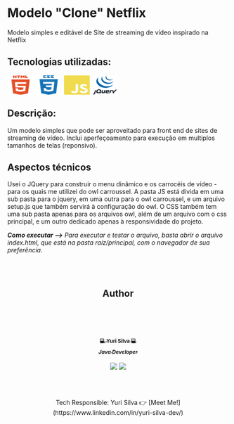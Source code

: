 # Modelo "Clone" Netflix
Modelo simples e editável de Site de streaming de vídeo inspirado na Netflix

## Tecnologias utilizadas:

<img align="center" alt="HTML5" height="45" width="60" src="https://github.com/devicons/devicon/blob/master/icons/html5/html5-plain-wordmark.svg"> <img align="center" alt="CSS3" height="45" width="60" src="https://github.com/devicons/devicon/blob/master/icons/css3/css3-plain-wordmark.svg"> <img align="center" alt="JS" height="45" width="60" src="https://github.com/devicons/devicon/blob/master/icons/javascript/javascript-plain.svg"> <img align="center" alt="JQuery" height="45" width="60" src="https://github.com/devicons/devicon/blob/master/icons/jquery/jquery-original-wordmark.svg"> 

## Descrição:

<p>
Um modelo simples que pode ser aproveitado para front end de sites de streaming de vídeo. Inclui aperfeçoamento para execução em multiplos tamanhos de telas (reponsivo).
</p>

## Aspectos técnicos

<p>
Usei o JQuery para construir o menu dinâmico e os carrocéis de vídeo - para os quais me utilizei do owl carroussel. A pasta JS está divida em uma sub pasta para o jquery, em uma outra para o owl carroussel, e um arquivo setup.js que também servirá à configuração do owl. O CSS também tem uma sub pasta apenas para os arquivos owl, além de um arquivo com o css principal, e um outro dedicado apenas à responsividade do projeto.
</p>

<p><b><em>Como executar --></em></b> <em>Para executar e testar o arquivo, basta abrir o arquivo index.html, que está na pasta raiz/principal, com o navegador de sua preferência.</em></p>

<br><br>

<h2 id="Author" align="center">Author</h2>
<div align="center">
	<br><br>
<a href="https://www.linkedin.com/in/yuri-silva-09539713a/">
 <img style="border-radius: 50%;" src="https://media-exp1.licdn.com/dms/image/C4E03AQF1YAqVYl1J-w/profile-displayphoto-shrink_800_800/0/1576322800107?e=1644451200&v=beta&t=wmnMDEyJxIjbyrnfDC320KZO7ZtOM95CfdyaxB8OpEw" width="150px;" alt=""/>
 <br>
	
 <sub><b>💻 Yuri Silva 💻<br> <i>Java Developer</i></b></sub></a> <a href="https://www.linkedin.com/in/yuri-silva-09539713a/" title="YuriSilva"></a>
 <br><br>
	<a href="https://www.linkedin.com/in/yuri-silva-09539713a/"> <img src="https://img.shields.io/badge/Linkedin-Yuri%20Silva-blue"></a>
	<a href="mailto:yurikgs@outlook.com"> <img src="https://img.shields.io/badge/Mail-Yuri%20Silva-brightgreen"></a>
 <div>
	 
 <br><br>

<div align="center">
Tech Responsible: Yuri Silva 👉 [Meet Me!](https://www.linkedin.com/in/yuri-silva-dev/)
</div>
	
	
	
